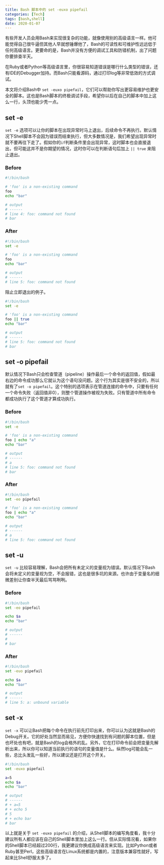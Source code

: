 ```yaml
---
title: Bash 脚本中的 set -euxo pipefail
categories: [Tech]
tags: [bash,shell]
date: 2020-01-07
---
```


有些开发人员会用Bash来实现很复杂的功能，就像使用别的高级语言一样。他可能觉得自己很牛逼但其他人早就想锤爆他了，Bash的可读性和可维护性远远低于任何高级语言。更要命的是，Bash并没有方便的调试工具和防错机制，出了问题你要排查半天。

在Ruby或者Python等高级语言里，你很容易知道错误是哪行什么类型的错误，还有IDE的Debugger加持。而Bash只能看源码，通过打印log等非常低效的方式调试。

本文将介绍Bash中 `set -euxo pipefail`，它们可以帮助你写出更容易维护也更安全的脚本。这也是Bash脚本的终极调试手段，希望你以后在自己的脚本中加上这么一行，头顶也能少秃一点。

## set -e

`set -e` 选项可以让你的脚本在出现异常时马上退出，后续命令不再执行。默认情况下Shell脚本不会因为错误而结束执行，但大多数情况是，我们希望出现异常时就不要再往下走了。假如你的`if`判断条件里会出现异常，这时脚本也会直接退出，但可能这并不是你期望的情况，这时你可以在判断语句后加上 `|| true` 来阻止退出。

### Before

```bash
#!/bin/bash

# 'foo' is a non-existing command
foo
echo "bar"

# output
# ------
# line 4: foo: command not found
# bar
```

### After

```bash
#!/bin/bash
set -e

# 'foo' is a non-existing command
foo
echo "bar"

# output
# ------
# line 5: foo: command not found
```

阻止立即退出的例子。

```bash
#!/bin/bash
set -e

# 'foo' is a non-existing command
foo || true
echo "bar"

# output
# ------
# line 5: foo: command not found
# bar
```

## set -o pipefail

默认情况下Bash只会检查管道（pipeline）操作最后一个命令的返回值，假如最右边的命令成功那么它就认为这个语句没问题。这个行为其实是很不安全的，所以就有了`set -o pipefail`。这个特别的选项表示在管道连接的命令中，只要有任何一个命令失败（返回值非0），则整个管道操作被视为失败。只有管道中所有命令都成功执行了这个管道才算成功执行。

### Before

```bash
#!/bin/bash
set -e

# 'foo' is a non-existing command
foo | echo "a"
echo "bar"

# output
# ------
# a
# line 5: foo: command not found
# bar
```

### After

```bash
#!/bin/bash
set -eo pipefail

# 'foo' is a non-existing command
foo | echo "a"
echo "bar"

# output
# ------
# a
# line 5: foo: command not found
```

## set -u

`set -u` 比较容易理解，Bash会把所有未定义的变量视为错误。默认情况下Bash会将未定义的变量视为空，不会报错，这也是很多坑的来源。也许由于变量名的细微差别让你查半天最后骂骂咧咧。

### Before

```bash
#!/bin/bash
set -eo pipefail

echo $a
echo "bar"

# output
# ------
#
# bar
```

### After

```bash
#!/bin/bash
set -euo pipefail

echo $a
echo "bar"

# output
# ------
# line 5: a: unbound variable
```

## set -x

`set -x` 可以让Bash把每个命令在执行前先打印出来，你可以认为这就是Bash的Debug开关。它的好处当然显而易见，方便你快速找到有问题的脚本位置，但是也坏处也有吧，就是Bash的log会格外的乱。另外，它在打印命令前会把变量先解析出来，所以你可以知道当前执行的语句的变量值是什么。纵然log可能会乱一些，总比头发乱一些好，所以建议还是打开这个开关。

```bash
#!/bin/bash
set -euxo pipefail

a=5
echo $a
echo "bar"

# output
# ------
# + a=5
# + echo 5
# 5
# + echo bar
# bar
```

以上就是关于 `set -euxo pipefail` 的介绍，从Shell脚本的编写角度看，我十分建议所有人都应该在自己的Shell脚本里加上这么一行。但从实际情况看，如果你的Shell脚本已经超过200行，我更建议你换成高级语言来实现。比如Python或者Ruby甚至Perl，这些高级语言在Linux系统都是内置的，注意版本兼容性就好，写起来比Shell舒服太多了。